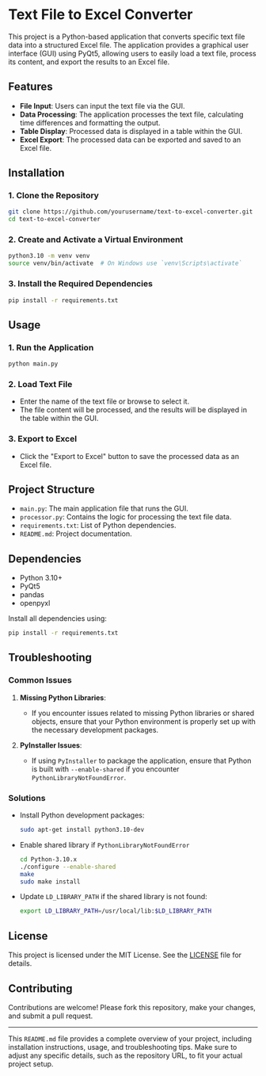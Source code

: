 
# Text File to Excel Converter

This project is a Python-based application that converts specific text file data into a structured Excel file. The application provides a graphical user interface (GUI) using PyQt5, allowing users to easily load a text file, process its content, and export the results to an Excel file.

## Features

- **File Input**: Users can input the text file via the GUI.
- **Data Processing**: The application processes the text file, calculating time differences and formatting the output.
- **Table Display**: Processed data is displayed in a table within the GUI.
- **Excel Export**: The processed data can be exported and saved to an Excel file.

## Installation

### 1. Clone the Repository

```bash
git clone https://github.com/yourusername/text-to-excel-converter.git
cd text-to-excel-converter
```

### 2. Create and Activate a Virtual Environment

```bash
python3.10 -m venv venv
source venv/bin/activate  # On Windows use `venv\Scripts\activate`
```

### 3. Install the Required Dependencies

```bash
pip install -r requirements.txt
```

## Usage

### 1. Run the Application

```bash
python main.py
```

### 2. Load Text File

- Enter the name of the text file or browse to select it.
- The file content will be processed, and the results will be displayed in the table within the GUI.

### 3. Export to Excel

- Click the "Export to Excel" button to save the processed data as an Excel file.

## Project Structure

- `main.py`: The main application file that runs the GUI.
- `processor.py`: Contains the logic for processing the text file data.
- `requirements.txt`: List of Python dependencies.
- `README.md`: Project documentation.

## Dependencies

- Python 3.10+
- PyQt5
- pandas
- openpyxl

Install all dependencies using:
```bash
pip install -r requirements.txt
```

## Troubleshooting

### Common Issues

1. **Missing Python Libraries**:
   - If you encounter issues related to missing Python libraries or shared objects, ensure that your Python environment is properly set up with the necessary development packages.

2. **PyInstaller Issues**:
   - If using `PyInstaller` to package the application, ensure that Python is built with `--enable-shared` if you encounter `PythonLibraryNotFoundError`.

### Solutions

- Install Python development packages:
  ```bash
  sudo apt-get install python3.10-dev
  ```

- Enable shared library if `PythonLibraryNotFoundError`
  ```bash
  cd Python-3.10.x
  ./configure --enable-shared
  make
  sudo make install
  ```

- Update `LD_LIBRARY_PATH` if the shared library is not found:
  ```bash
  export LD_LIBRARY_PATH=/usr/local/lib:$LD_LIBRARY_PATH
  ```

## License

This project is licensed under the MIT License. See the [LICENSE](LICENSE) file for details.

## Contributing

Contributions are welcome! Please fork this repository, make your changes, and submit a pull request.

---

This `README.md` file provides a complete overview of your project, including installation instructions, usage, and troubleshooting tips. Make sure to adjust any specific details, such as the repository URL, to fit your actual project setup.